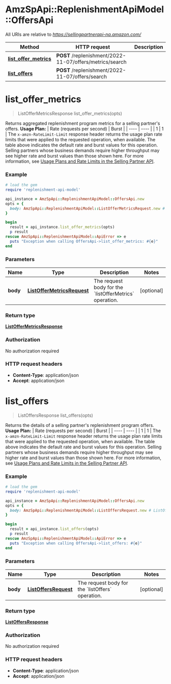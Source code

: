# AmzSpApi::ReplenishmentApiModel::OffersApi

All URIs are relative to *https://sellingpartnerapi-na.amazon.com/*

Method | HTTP request | Description
------------- | ------------- | -------------
[**list_offer_metrics**](OffersApi.md#list_offer_metrics) | **POST** /replenishment/2022-11-07/offers/metrics/search | 
[**list_offers**](OffersApi.md#list_offers) | **POST** /replenishment/2022-11-07/offers/search | 

# **list_offer_metrics**
> ListOfferMetricsResponse list_offer_metrics(opts)



Returns aggregated replenishment program metrics for a selling partner's offers.  **Usage Plan:**  | Rate (requests per second) | Burst | | ---- | ---- | | 1 | 1 |  The `x-amzn-RateLimit-Limit` response header returns the usage plan rate limits that were applied to the requested operation, when available. The table above indicates the default rate and burst values for this operation. Selling partners whose business demands require higher throughput may see higher rate and burst values than those shown here. For more information, see [Usage Plans and Rate Limits in the Selling Partner API](https://developer-docs.amazon.com/sp-api/docs/usage-plans-and-rate-limits-in-the-sp-api).

### Example
```ruby
# load the gem
require 'replenishment-api-model'

api_instance = AmzSpApi::ReplenishmentApiModel::OffersApi.new
opts = { 
  body: AmzSpApi::ReplenishmentApiModel::ListOfferMetricsRequest.new # ListOfferMetricsRequest | The request body for the `listOfferMetrics` operation.
}

begin
  result = api_instance.list_offer_metrics(opts)
  p result
rescue AmzSpApi::ReplenishmentApiModel::ApiError => e
  puts "Exception when calling OffersApi->list_offer_metrics: #{e}"
end
```

### Parameters

Name | Type | Description  | Notes
------------- | ------------- | ------------- | -------------
 **body** | [**ListOfferMetricsRequest**](ListOfferMetricsRequest.md)| The request body for the &#x60;listOfferMetrics&#x60; operation. | [optional] 

### Return type

[**ListOfferMetricsResponse**](ListOfferMetricsResponse.md)

### Authorization

No authorization required

### HTTP request headers

 - **Content-Type**: application/json
 - **Accept**: application/json



# **list_offers**
> ListOffersResponse list_offers(opts)



Returns the details of a selling partner's replenishment program offers.  **Usage Plan:**  | Rate (requests per second) | Burst | | ---- | ---- | | 1 | 1 |  The `x-amzn-RateLimit-Limit` response header returns the usage plan rate limits that were applied to the requested operation, when available. The table above indicates the default rate and burst values for this operation. Selling partners whose business demands require higher throughput may see higher rate and burst values than those shown here. For more information, see [Usage Plans and Rate Limits in the Selling Partner API](https://developer-docs.amazon.com/sp-api/docs/usage-plans-and-rate-limits-in-the-sp-api).

### Example
```ruby
# load the gem
require 'replenishment-api-model'

api_instance = AmzSpApi::ReplenishmentApiModel::OffersApi.new
opts = { 
  body: AmzSpApi::ReplenishmentApiModel::ListOffersRequest.new # ListOffersRequest | The request body for the `listOffers` operation.
}

begin
  result = api_instance.list_offers(opts)
  p result
rescue AmzSpApi::ReplenishmentApiModel::ApiError => e
  puts "Exception when calling OffersApi->list_offers: #{e}"
end
```

### Parameters

Name | Type | Description  | Notes
------------- | ------------- | ------------- | -------------
 **body** | [**ListOffersRequest**](ListOffersRequest.md)| The request body for the &#x60;listOffers&#x60; operation. | [optional] 

### Return type

[**ListOffersResponse**](ListOffersResponse.md)

### Authorization

No authorization required

### HTTP request headers

 - **Content-Type**: application/json
 - **Accept**: application/json



